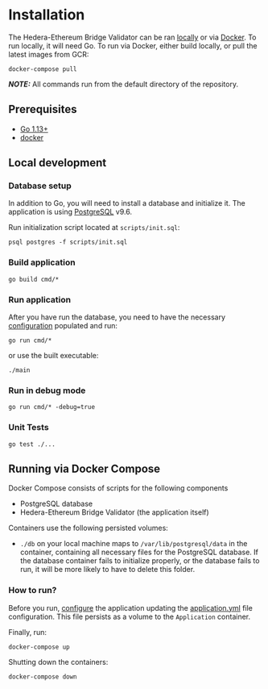 # Installation

The Hedera-Ethereum Bridge Validator can be ran [locally](#local-development) or via [Docker](#running-via-docker-compose).
To run locally, it will need Go. To run via Docker, either build locally, or pull the latest images from GCR:

```
docker-compose pull
```

**_NOTE:_** All commands run from the default directory of the repository.

## Prerequisites
- [Go 1.13+](https://golang.org/doc/install)
- [docker](https://docs.docker.com/install/)

## Local development

### Database setup

In addition to Go, you will need to install a database and initialize it.
The application is using [PostgreSQL](https://postgresql.org) v9.6.

Run initialization script located at `scripts/init.sql`:
```
psql postgres -f scripts/init.sql
```

### Build application

```
go build cmd/*
```

### Run application

After you have run the database, you need to have the necessary [configuration](configuration.md) populated and run:
```
go run cmd/*
```

or use the built executable:

```
./main
```

### Run in debug mode

```
go run cmd/* -debug=true
```

### Unit Tests

```
go test ./...
```

## Running via Docker Compose

Docker Compose consists of scripts for the following components
 - PostgreSQL database
 - Hedera-Ethereum Bridge Validator (the application itself)
 
Containers use the following persisted volumes:
 - `./db` on your local machine maps to `/var/lib/postgresql/data` in the container, containing all necessary files
   for the PostgreSQL database. If the database container fails to initialize properly, or the database fails to run,
   it will be more likely to have to delete this folder. 
   
### How to run?

Before you run, [configure](configuration.md) the application updating the [application.yml](../application.yml)
file configuration. This file persists as a volume to the `Application` container.

Finally, run:
```
docker-compose up
```

Shutting down the containers:
```
docker-compose down
```